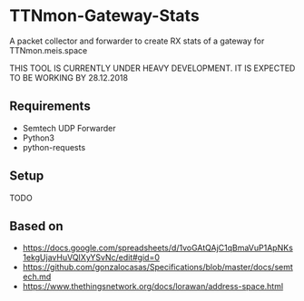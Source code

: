 # TTNmon-Gateway-Stats
A packet collector and forwarder to create RX stats of a gateway for TTNmon.meis.space

THIS TOOL IS CURRENTLY UNDER HEAVY DEVELOPMENT. IT IS EXPECTED TO BE WORKING BY 28.12.2018

## Requirements
- Semtech UDP Forwarder
- Python3
- python-requests

## Setup
TODO

## Based on
- https://docs.google.com/spreadsheets/d/1voGAtQAjC1qBmaVuP1ApNKs1ekgUjavHuVQIXyYSvNc/edit#gid=0
- https://github.com/gonzalocasas/Specifications/blob/master/docs/semtech.md
- https://www.thethingsnetwork.org/docs/lorawan/address-space.html
